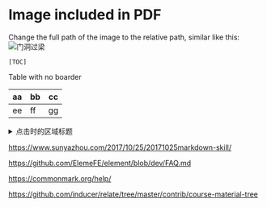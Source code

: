 # Image included in PDF
Change the full path of the image to the relative path, similar like this: ![门洞过梁](../zResources/mendongguoliang.jpg)



```
[TOC]
```


Table with no boarder

aa|bb|cc
--|--|--
ee|ff|gg 




<details>
  <summary>点击时的区域标题</summary>
  <p> - 测试 测试测试</p>
  <p> 测试二 测试三 。。。。。 .</p>
</details>

https://www.sunyazhou.com/2017/10/25/20171025markdown-skill/

https://github.com/ElemeFE/element/blob/dev/FAQ.md


https://commonmark.org/help/



https://github.com/inducer/relate/tree/master/contrib/course-material-tree